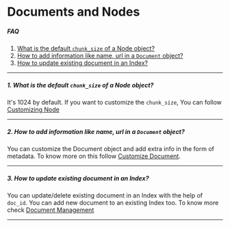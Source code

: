# Documents and Nodes

##### FAQ

1. [What is the default `chunk_size` of a Node object?](#1-what-is-the-default-chunk_size-of-a-node-object)
2. [How to add information like name, url in a `Document` object?](#2-how-to-add-information-like-name-url-in-a-document-object)
3. [How to update existing document in an Index?](#3-how-to-update-existing-document-in-an-index)

---

##### 1. What is the default `chunk_size` of a Node object?

It's 1024 by default. If you want to customize the `chunk_size`, You can follow [Customizing Node](../../module_guides/loading/node_parsers/root.md#customization)

---

##### 2. How to add information like name, url in a `Document` object?

You can customize the Document object and add extra info in the form of metadata. To know more on this follow [Customize Document](../../module_guides/loading/documents_and_nodes/usage_documents.md#customizing-documents).

---

##### 3. How to update existing document in an Index?

You can update/delete existing document in an Index with the help of `doc_id`. You can add new document to an existing Index too. To know more check [Document Management](../../module_guides/indexing/document_management.md)

---
